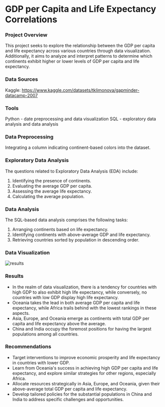 # GDP per Capita and Life Expectancy Correlations

### Project Overview
This project seeks to explore the relationship between the GDP per capita and life expectancy across various countries through data visualization. Additionally, it aims to analyze and interpret patterns to determine which continents exhibit higher or lower levels of GDP per capita and life expectancy.

### Data Sources
Kaggle: https://www.kaggle.com/datasets/tklimonova/gapminder-datacamp-2007

### Tools
Python - date preprocessing and data visualization
SQL - exploratory data analysis and data analysis

### Data Preprocessing
Integrating a column indicating continent-based colors into the dataset.

### Exploratory Data Analysis
The questions related to Exploratory Data Analysis (EDA) include:
1. Identifying the presence of continents.
2. Evaluating the average GDP per capita.
3. Assessing the average life expectancy.
4. Calculating the average population.

### Data Analysis
The SQL-based data analysis comprises the following tasks:
1. Arranging continents based on life expectancy.
2. Identifying continents with above-average GDP and life expectancy.
3. Retrieving countries sorted by population in descending order.

### Data Visualization
![results](https://github.com/fernandasubekti/GDP_and_Life_Expectancy/assets/116712020/145af8fd-7ffd-4203-ac33-ab174c832f5e)

### Results
- In the realm of data visualization, there is a tendency for countries with high GDP to also exhibit high life expectancy, while conversely, no countries with low GDP display high life expectancy.
- Oceania takes the lead in both average GDP per capita and life expectancy, while Africa trails behind with the lowest rankings in these aspects.
- Asia, Europe, and Oceania emerge as continents with total GDP per capita and life expectancy above the average.
- China and India occupy the foremost positions for having the largest populations among all countries.

### Recommendations
- Target interventions to improve economic prosperity and life expectancy in countries with lower GDP.
- Learn from Oceania's success in achieving high GDP per capita and life expectancy, and explore similar strategies for other regions, especially Africa.
- Allocate resources strategically in Asia, Europe, and Oceania, given their above-average total GDP per capita and life expectancy.
- Develop tailored policies for the substantial populations in China and India to address specific challenges and opportunities.
